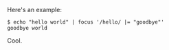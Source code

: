 Here's an example:

```focus
$ echo "hello world" | focus '/hello/ |= "goodbye"'
goodbye world
```

Cool.

